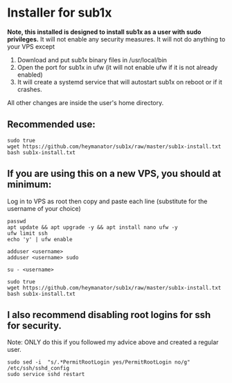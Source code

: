 # Installer for sub1x

**Note, this installed is designed to install sub1x as a user with sudo privileges.**
It will not enable any security measures.
It will not do anything to your VPS except
1. Download and put sub1x binary files in /usr/local/bin
2. Open the port for sub1x in ufw (it will not enable ufw if it is not already enabled)
3. It will create a systemd service that will autostart sub1x on reboot or if it crashes.

All other changes are inside the user's home directory.

## Recommended use:
```
sudo true
wget https://github.com/heymanator/sub1x/raw/master/sub1x-install.txt
bash sub1x-install.txt
```

## If you are using this on a new VPS, you should at minimum:
Log in to VPS as root 
then copy and paste each line
(substitute <username> for the username of your choice)

```
passwd
apt update && apt upgrade -y && apt install nano ufw -y
ufw limit ssh
echo 'y' | ufw enable

adduser <username>
adduser <username> sudo

su - <username>

sudo true
wget https://github.com/heymanator/sub1x/raw/master/sub1x-install.txt
bash sub1x-install.txt
```

## I also recommend disabling root logins for ssh for security.
Note: ONLY do this if you followed my advice above and created a regular user.
```
sudo sed -i  "s/.*PermitRootLogin yes/PermitRootLogin no/g" /etc/ssh/sshd_config
sudo service sshd restart
```
